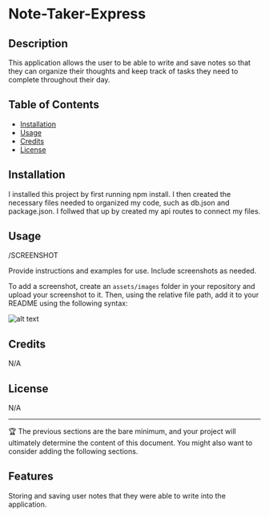 # Note-Taker-Express


## Description

This application allows the user to be able to write and save notes so that they can organize their thoughts and keep track of tasks they need to complete throughout their day.

## Table of Contents


- [Installation](#installation)
- [Usage](#usage)
- [Credits](#credits)
- [License](#license)

## Installation

I installed this project by first running npm install. I then created the necessary files needed to organized my code, such as db.json and package.json. I follwed that up by created my api routes to connect my files.
## Usage
/SCREENSHOT

Provide instructions and examples for use. Include screenshots as needed.

To add a screenshot, create an `assets/images` folder in your repository and upload your screenshot to it. Then, using the relative file path, add it to your README using the following syntax:

![alt text](assets/images/screenshot.png)

## Credits

N/A

## License

N/A

---

🏆 The previous sections are the bare minimum, and your project will ultimately determine the content of this document. You might also want to consider adding the following sections.


## Features

Storing and saving user notes that they were able to write into the application.